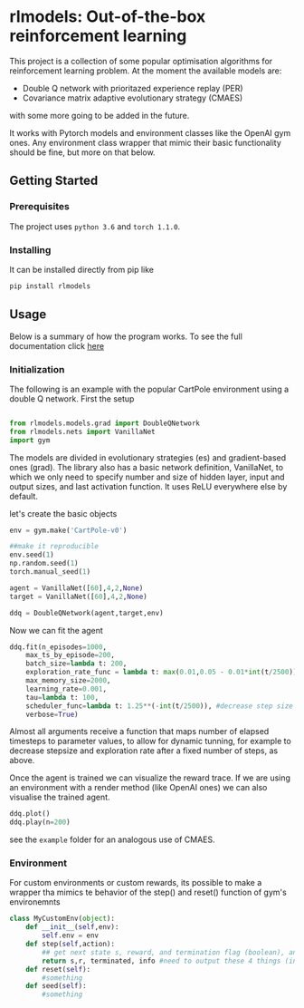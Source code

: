 # rlmodels: Out-of-the-box reinforcement learning

This project is a collection of some popular optimisation algorithms for reinforcement learning problem. At the moment the available models are:

* Double Q network with prioritazed experience replay (PER)
* Covariance matrix adaptive evolutionary strategy (CMAES)

with some more going to be added in the future.

It works with Pytorch models and environment classes like the OpenAI gym ones. Any environment class wrapper that mimic their basic functionality should be fine, but more on that below.

## Getting Started

### Prerequisites

The project uses ```python 3.6``` and ```torch 1.1.0```.

### Installing

It can be installed directly from pip like 
```bash
pip install rlmodels
```

## Usage

Below is a summary of how the program works. To see the full documentation click [here](https://nestorsag.github.io/streaming-gmm/index.html#package)

### Initialization

The following is an example with the popular CartPole environment using a double Q network. First the setup

```python

from rlmodels.models.grad import DoubleQNetwork
from rlmodels.nets import VanillaNet
import gym
```

The models are divided in evolutionary strategies (es) and gradient-based ones (grad). The library also has a basic network definition, VanillaNet, to which we only need to specify number and size of hidden layer, input and output sizes, and last activation function. It uses ReLU everywhere else by default.

let's create the basic objects 

```python
env = gym.make('CartPole-v0')

##make it reproducible
env.seed(1)
np.random.seed(1)
torch.manual_seed(1)

agent = VanillaNet([60],4,2,None)
target = VanillaNet([60],4,2,None)

ddq = DoubleQNetwork(agent,target,env)
```

Now we can fit the agent

```python
ddq.fit(n_episodes=1000,
	max_ts_by_episode=200,
	batch_size=lambda t: 200,
	exploration_rate_func = lambda t: max(0.01,0.05 - 0.01*int(t/2500)), #decrease exploration down to 1% after 10,000 steps
	max_memory_size=2000,
	learning_rate=0.001,
	tau=lambda t: 100,
	scheduler_func=lambda t: 1.25**(-int(t/2500)), #decrease step size a bit every 2,500 steps
	verbose=True)
```

Almost all arguments receive a function that maps number of elapsed timesteps to parameter values, to allow for dynamic tunning, for example to decrease stepsize and exploration rate after a fixed number of steps, as above.

Once the agent is trained we can visualize the reward trace. If we are using an environment with a render method (like OpenAI ones) we can also visualise the trained agent.

```python
ddq.plot()
ddq.play(n=200)
```

see the ```example``` folder for an analogous use of CMAES.

### Environment
For custom environments or custom rewards, its possible to make a wrapper tha mimics te behavior of the step() and reset() function of gym's environemnts
```python
class MyCustomEnv(object):
	def __init__(self,env):
		self.env = env
	def step(self,action):
		## get next state s, reward, and termination flag (boolean), and any additional info
		return s,r, terminated, info #need to output these 4 things (info can be None)
	def reset(self):
		#something
	def seed(self):
		#something
```
